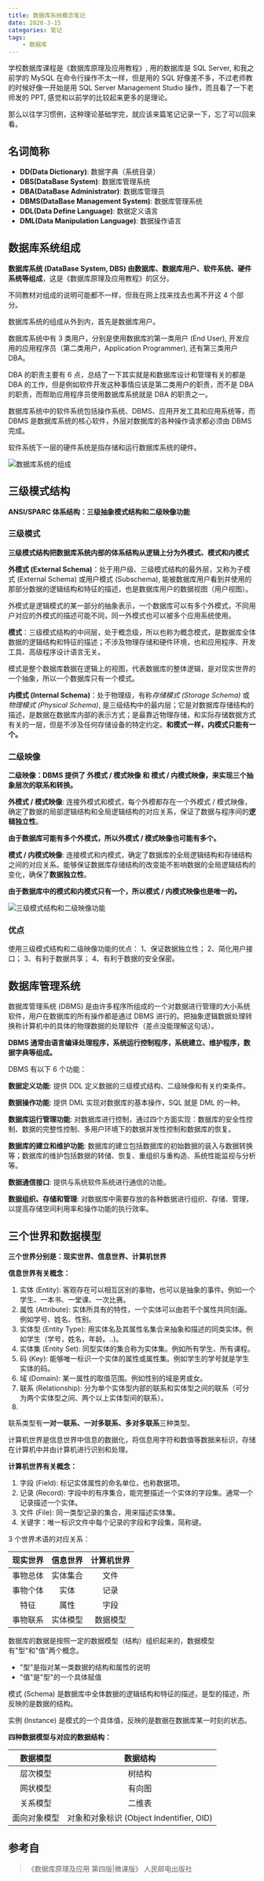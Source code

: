 ```yaml
---
title: 数据库系统概念笔记
date: 2020-3-15
categories: 笔记
tags:
    - 数据库
---
```


学校数据库课程是《数据库原理及应用教程》, 用的数据库是 SQL Server, 和我之前学的 MySQL 在命令行操作不太一样，但是用的 SQL 好像差不多，不过老师教的时候好像一开始是用 SQL Server Management Studio 操作，而且看了一下老师发的 PPT, 感觉和以前学的比较起来更多的是理论。

那么以往学习惯例，这种理论基础学完，就应该来篇笔记记录一下，忘了可以回来看。

<!-- more -->

## 名词简称

- **DD(Data Dictionary)**: 数据字典（系统目录）
- **DBS(DataBase System)**: 数据库管理系统
- **DBA(DataBase Administrator)**: 数据库管理员
- **DBMS(DataBase Management System)**: 数据库管理系统
- **DDL(Data Define Language)**: 数据定义语言
- **DML(Data Manipulation Language)**: 数据操作语言

## 数据库系统组成

**数据库系统 (DataBase System, DBS) 由数据库、数据库用户、软件系统、硬件系统等组成**，这是《数据库原理及应用教程》的区分。

不同教材对组成的说明可能都不一样，但我在网上找来找去也离不开这 4 个部分。

数据库系统的组成从外到内，首先是数据库用户。

数据库系统中有 3 类用户，分别是使用数据库的第一类用户 (End User), 开发应用的应用程序员（第二类用户，Application Programmer), 还有第三类用户 DBA。

DBA 的职责主要有 6 点，总结了一下其实就是和数据库设计和管理有关的都是 DBA 的工作，但是例如软件开发这种事情应该是第二类用户的职责，而不是 DBA 的职责，而帮助应用程序员使用数据库系统就是 DBA 的职责之一。

数据库系统中的软件系统包括操作系统、DBMS、应用开发工具和应用系统等，而 DBMS 是数据库系统的核心软件，外层对数据库的各种操作请求都必须由 DBMS 完成。

软件系统下一层的硬件系统是指存储和运行数据库系统的硬件。

![数据库系统的组成](./c.png)

## 三级模式结构

**ANSI/SPARC 体系结构：三级抽象模式结构和二级映像功能**

### 三级模式

**三级模式结构把数据库系统内部的体系结构从逻辑上分为外模式、模式和内模式**

**外模式 (External Schema)**：处于用户级、三级模式结构的最外层，又称为子模式 (External Schema) 或用户模式 (Subschema), 能被数据库用户看到并使用的那部分数据的逻辑结构和特征的描述，也是数据库用户的数据视图（用户视图）。

外模式是逻辑模式的某一部分的抽象表示，一个数据库可以有多个外模式，不同用户对应的外模式的描述可能不同，同一外模式也可以被多个应用系统使用。

**模式**：三级模式结构的中间层，处于概念级，所以也称为概念模式，是数据库全体数据的逻辑结构和特征的描述；不涉及物理存储和硬件环境，也和应用程序、开发工具、高级程序设计语言无关。

模式是整个数据库数据在逻辑上的视图，代表数据库的整体逻辑，是对现实世界的一个抽象，所以一个数据库只有一个模式。

**内模式 (Internal Schema)**：处于物理级，有称*存储模式 (Storage Schema)* 或*物理模式 (Physical Schema)*, 是三级结构中的最内层；它是对数据库存储结构的描述，是数据在数据库内部的表示方式；是最靠近物理存储，和实际存储数据方式有关的一层，但是不涉及任何存储设备的特定约定。**和模式一样，内模式只能有一个。**

### 二级映像

**二级映像：DBMS 提供了 外模式 / 模式映像 和 模式 / 内模式映像，来实现三个抽象层次的联系和转换。**

**外模式 / 模式映像**: 连接外模式和模式，每个外模都存在一个外模式 / 模式映像，确定了数据的局部逻辑结构和全局逻辑结构的对应关系，保证了数据与程序间的**逻辑独立性**。

**由于数据库可能有多个外模式，所以外模式 / 模式映像也可能有多个。**

**模式 / 内模式映像**: 连接模式和内模式，确定了数据库的全局逻辑结构和存储结构之间的对应关系。能够保证数据库存储结构的改变能不影响数据的全局逻辑结构的变化，确保了**数据独立性**。

**由于数据库中的模式和内模式只有一个，所以模式 / 内模式映像也是唯一的。**

![三级模式结构和二级映像功能](./l3l2.png)

### 优点

使用三级模式结构和二级映像功能的优点：
1、保证数据独立性；
2、简化用户接口；
3、有利于数据共享；
4、有利于数据的安全保密。

## 数据库管理系统

数据库管理系统 (DBMS) 是由许多程序所组成的一个对数据进行管理的大小系统软件，用户在数据库的所有操作都是通过 DBMS 进行的。把抽象逻辑数据处理转换称计算机中的具体的物理数据的处理软件（差点没能理解这句话）。

**DBMS 通常由语言编译处理程序，系统运行控制程序，系统建立、维护程序，数据字典等组成。**

DBMS 有以下 6 个功能：

**数据定义功能**: 提供 DDL 定义数据的三级模式结构、二级映像和有关约束条件。

**数据操作功能**: 提供 DML 实现对数据库的基本操作，SQL 就是 DML 的一种。

**数据库运行管理功能**: 对数据库进行控制，通过四个方面实现：数据库的安全性控制、数据的完整性控制、多用户环境下的数据并发性控制和数据库的恢复。

**数据库的建立和维护功能**: 数据库的建立包括数据库的初始数据的装入与数据转换等；数据库的维护包括数据的转储、恢复、重组织与重构造、系统性能监视与分析等。

**数据通信接口**: 提供与系统软件系统进行通信的功能。

**数据组织、存储和管理**: 对数据库中需要存放的各种数据进行组织、存储、管理，以提高存储空间利用率和操作功能的执行效率。

## 三个世界和数据模型

**三个世界分别是：现实世界、信息世界、计算机世界**

**信息世界有关概念：**
1. 实体 (Entity): 客观存在可以相互区别的事物，也可以是抽象的事件。例如一个学生、一本书、一堂课、一次比赛。
2. 属性 (Attribute): 实体所具有的特性，一个实体可以由若干个属性共同刻画。例如学号、姓名、性别。
3. 实体型 (Entity Type): 用实体名及其属性名集合来抽象和描述的同类实体。例如学生（学号，姓名，年龄。..)。
4. 实体集 (Entity Set): 同型实体的集合称为实体集。例如所有学生、所有课程。
5. 码 (Key): 能够唯一标识一个实体的属性或属性集。例如学生的学号就是学生实体的码。
6. 域 (Domain): 某一属性的取值范围。例如性别的域是男或女。
7. 联系 (Relationship): 分为单个实体型内部的联系和实体型之间的联系（可分为两个实体型之间、两个以上实体型间的联系）。
8.
联系类型有**一对一联系、一对多联系、多对多联系**三种类型。

计算机世界是信息世界中信息的数据化，将信息用字符和数值等数据来标识，存储在计算机中并由计算机进行识别和处理。

**计算机世界有关概念：**
1. 字段 (Field): 标记实体属性的命名单位，也称数据项。
2. 记录 (Record): 字段中的有序集合，能完整描述一个实体的字段集。通常一个记录描述一个实体。
3. 文件 (File): 同一类型记录的集合，用来描述实体集。
4. 关键字：唯一标识文件中每个记录的字段和字段集，简称键。

3 个世界术语的对应关系：

| 现实世界 | 信息世界 | 计算机世界 |
| :----: | :----: | :----: |
| 事物总体 | 实体集合 | 文件 |
| 事物个体 | 实体 | 记录 |
| 特征 | 属性 | 字段 |
| 事物联系 | 实体模型 | 数据模型 |

数据库的数据是按照一定的数据模型（结构）组织起来的，数据模型有"型"和"值"两个概念。

- "型"是指对某一类数据的结构和属性的说明
- "值"是"型"的一个具体赋值

模式 (Schema) 是数据库中全体数据的逻辑结构和特征的描述，是型的描述，所反映的是数据的结构。

实例 (Instance) 是模式的一个具体值，反映的是数据在数据库某一时刻的状态。

**四种数据模型与对应的数据结构：**

| 数据模型 | 数据结构 |
| :----: | :----: |
| 层次模型 | 树结构 |
| 网状模型 | 有向图 |
| 关系模型 | 二维表 |
| 面向对象模型 | 对象和对象标识 (Object Indentifier, OID) |

## 参考自

>《数据库原理及应用 第四版|微课版》 人民邮电出版社
